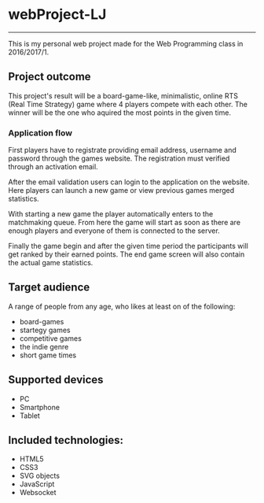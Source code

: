 ﻿# webProject-LJ

---------------
This is my personal web project made for the Web Programming class in 2016/2017/1.


## Project outcome
This project's result will be a board-game-like, minimalistic, online RTS (Real Time Strategy) game where 4 players compete with each other. The winner will be the one who aquired the most points in the given time.

### Application flow
First players have to registrate providing email address, username and password through the games website. The registration must verified through an activation email.

After the email validation users can login to the application on the website. Here players can launch a new game or view previous games  merged statistics. 

With starting a new game the player automatically enters to the matchmaking queue. From here the game will start as soon as there are enough players and everyone of them is connected to the server.

Finally the game begin and after the given time period the participants will get ranked by their earned points. The end game screen will also contain the actual game statistics.

## Target audience
A range of people from any age, who likes at least on of the following:
- board-games
- startegy games
- competitive games
- the indie genre
- short game times

## Supported devices
- PC
- Smartphone
- Tablet

## Included technologies:
- HTML5
- CSS3
- SVG objects
- JavaScript
- Websocket
